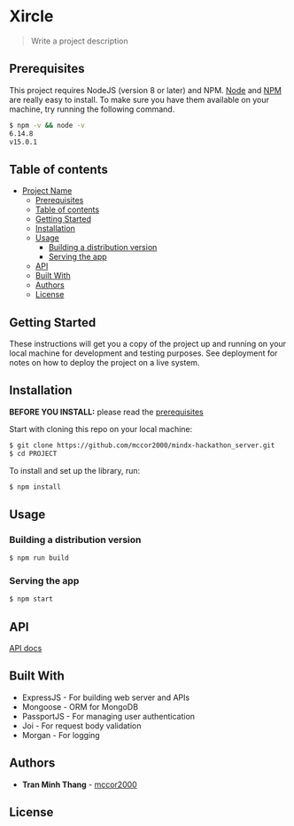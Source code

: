 # Xircle

> Write a project description

## Prerequisites

This project requires NodeJS (version 8 or later) and NPM.
[Node](http://nodejs.org/) and [NPM](https://npmjs.org/) are really easy to install.
To make sure you have them available on your machine,
try running the following command.

```sh
$ npm -v && node -v
6.14.8
v15.0.1
```

## Table of contents

- [Project Name](#project-name)
  - [Prerequisites](#prerequisites)
  - [Table of contents](#table-of-contents)
  - [Getting Started](#getting-started)
  - [Installation](#installation)
  - [Usage](#usage)
    - [Building a distribution version](#building-a-distribution-version)
    - [Serving the app](#serving-the-app)
  - [API](#api)
  - [Built With](#built-with)
  - [Authors](#authors)
  - [License](#license)

## Getting Started

These instructions will get you a copy of the project up and running on your local machine for development and testing purposes. See deployment for notes on how to deploy the project on a live system.

## Installation

**BEFORE YOU INSTALL:** please read the [prerequisites](#prerequisites)

Start with cloning this repo on your local machine:

```sh
$ git clone https://github.com/mccor2000/mindx-hackathon_server.git
$ cd PROJECT
```

To install and set up the library, run:

```sh
$ npm install
```

## Usage

### Building a distribution version

```sh
$ npm run build
```

### Serving the app

```sh
$ npm start
```

## API
[API docs](https://mindx-hackathon.herokuapp.com/api/docs/)

## Built With

* ExpressJS - For building web server and APIs
* Mongoose - ORM for MongoDB
* PassportJS - For managing user authentication
* Joi - For request body validation
* Morgan - For logging

## Authors

* **Tran Minh Thang** - [mccor2000](https://github.com/mccor2000)

## License
